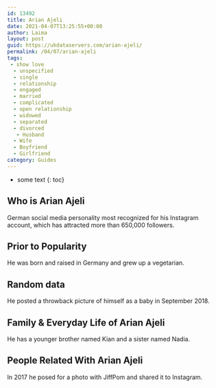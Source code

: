 ```yaml
---
id: 13492
title: Arian Ajeli
date: 2021-04-07T13:25:55+00:00
author: Laima
layout: post
guid: https://ukdataservers.com/arian-ajeli/
permalink: /04/07/arian-ajeli
tags:
 - show love
  - unspecified
  - single
  - relationship
  - engaged
  - married
  - complicated
  - open relationship
  - widowed
  - separated
  - divorced
   - Husband
  - Wife
  - Boyfriend
  - Girlfriend
category: Guides
---
```


* some text
{: toc}


## Who is Arian Ajeli
                  
                  
                  
German social media personality most recognized for his Instagram account, which has attracted more than 650,000 followers. 
                  
              
            
              
            
                
                
                
## Prior to Popularity
                  
                  
                  
He was born and raised in Germany and grew up a vegetarian. 
                  
              
            
              
            
                
                
                
## Random data
                  
                  
                  
He posted a throwback picture of himself as a baby in September 2018. 
                  
              
            
              
            
                
                
                
## Family & Everyday Life of Arian Ajeli
                  
                  
                  
He has a younger brother named Kian and a sister named Nadia. 
                  
              
            
              
            
                
                
                
## People Related With Arian Ajeli
                  
                  
                  
In 2017 he posed for a photo with JiffPom and shared it to Instagram. 
                  
              
            
              
            
                
              
            
              
              
            
            
              
            
          
          
          